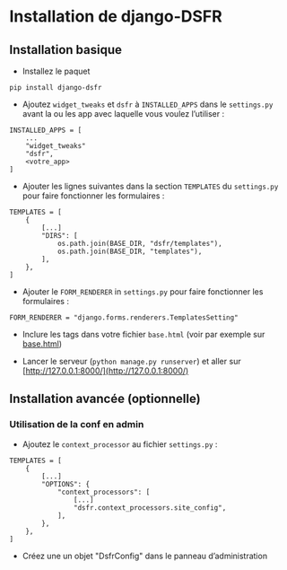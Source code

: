 # Installation de django-DSFR

## Installation basique

- Installez le paquet

```{ .bash }
pip install django-dsfr
```

- Ajoutez `widget_tweaks` et `dsfr` à `INSTALLED_APPS` dans le `settings.py` avant la ou les app avec laquelle vous voulez l’utiliser :

```{ .python }
INSTALLED_APPS = [
    ...
    "widget_tweaks"
    "dsfr",
    <votre_app>
]
```

- Ajouter les lignes suivantes dans la section `TEMPLATES` du `settings.py` pour faire fonctionner les formulaires :

```{ .python }
TEMPLATES = [
    {
        [...]
        "DIRS": [
            os.path.join(BASE_DIR, "dsfr/templates"),
            os.path.join(BASE_DIR, "templates"),
        ],
    },
]
```

- Ajouter le `FORM_RENDERER` in `settings.py` pour faire fonctionner les formulaires :

```{ .python }
FORM_RENDERER = "django.forms.renderers.TemplatesSetting"
```

- Inclure les tags dans votre fichier `base.html` (voir par exemple sur [base.html](https://github.com/numerique-gouv/django-dsfr/blob/main/example_app/templates/example_app/base.html))

- Lancer le serveur (`python manage.py runserver`) et aller sur [http://127.0.0.1:8000/](http://127.0.0.1:8000/)


## Installation avancée (optionnelle)
### Utilisation de la conf en admin
- Ajoutez le `context_processor` au fichier `settings.py` :

```{ .python }
TEMPLATES = [
    {
        [...]
        "OPTIONS": {
            "context_processors": [
                [...]
                "dsfr.context_processors.site_config",
            ],
        },
    },
]
```

- Créez une un objet "DsfrConfig" dans le panneau d’administration
